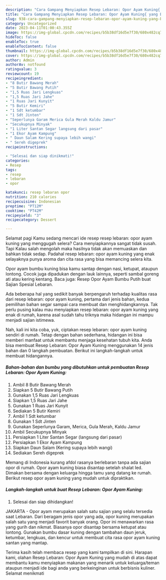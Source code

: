 ```yaml
---
description: "Cara Gampang Menyiapkan Resep Lebaran: Opor Ayam Kuning{ yang Bikin Ngiler,  Menu Buat lebaran"
title: "Cara Gampang Menyiapkan Resep Lebaran: Opor Ayam Kuning{ yang Bikin Ngiler,  Menu Buat lebaran"
slug: 938-cara-gampang-menyiapkan-resep-lebaran-opor-ayam-kuning-yang-bikin-ngiler-menu-buat-lebaran
category: Uncategorized
date: 2023-04-11T01:00:43.355Z
image: https://img-global.cpcdn.com/recipes/b5b38df16d5e7f30/680x482cq70/resep-lebaran-opor-ayam-kuning-foto-resep-utama.jpg
hideToc: false
enableToc: true
enableTocContent: false
thumbnail: https://img-global.cpcdn.com/recipes/b5b38df16d5e7f30/680x482cq70/resep-lebaran-opor-ayam-kuning-foto-resep-utama.jpg
cover: https://img-global.cpcdn.com/recipes/b5b38df16d5e7f30/680x482cq70/resep-lebaran-opor-ayam-kuning-foto-resep-utama.jpg
author: Admin
authorAv: notfound
ratingvalue: 3
reviewcount: 19
recipeingredient:
- "8 Butir Bawang Merah"
- "5 Butir Bawang Putih"
- "1,5 Ruas Jari Lengkuas"
- "1,5 Ruas Jari Jahe"
- "1 Ruas Jari Kunyit"
- "5 Butir Kemiri"
- "1 Sdt ketumbar"
- "1 Sdt Jinten"
- "Seperlunya Garam Merica Gula Merah Kaldu Jamur"
- "Secukupnya Minyak"
- "1 Liter Santan Segar langsung dari pasar"
- "1 Ekor Ayam Kampung"
- " Daun Salam Kering supaya lebih wangi"
- " Sereh digeprek"
recipeinstructions:

- "Selesai dan siap dinikmati!"
categories:
- Resep
tags:
- resep
- lebaran
- opor

katakunci: resep lebaran opor 
nutrition: 210 calories
recipecuisine: Indonesian
preptime: "PT12M"
cooktime: "PT42M"
recipeyield: "3"
recipecategory: Dessert

---
```



Selamat pagi Kamu sedang mencari ide resep resep lebaran: opor ayam kuning yang menggugah selera? Cara menyiapkannya sangat tidak susah. Tapi Kalau salah mengolah maka hasilnya tidak akan memuaskan dan bahkan tidak sedap. Padahal resep lebaran: opor ayam kuning yang enak selayaknya punya aroma dan cita rasa yang bisa memancing selera kita.


Opor ayam bumbu kuning bisa kamu santap dengan nasi, ketupat, ataupun lontong. Cocok juga dipadukan dengan lauk lainnya, seperti sambal goreng ati atau kering kentang. Baca juga: Resep Opor Ayam Bumbu Putih buat Sajian Spesial Lebaran.

Ada beberapa hal yang sedikit banyak berpengaruh terhadap kualitas rasa dari resep lebaran: opor ayam kuning, pertama dari jenis bahan, kedua pemilihan bahan segar sampai cara membuat dan menghidangkannya. Tak perlu pusing kalau mau menyiapkan resep lebaran: opor ayam kuning yang enak di rumah, karena asal sudah tahu triknya maka hidangan ini mampu menjadi sajian istimewa.


Nah, kali ini kita coba, yuk, ciptakan resep lebaran: opor ayam kuning sendiri di rumah. Tetap dengan bahan sederhana, hidangan ini bisa memberi manfaat untuk membantu menjaga kesehatan tubuh kita. Anda bisa membuat Resep Lebaran: Opor Ayam Kuning menggunakan 14 jenis bahan dan 0 langkah pembuatan. Berikut ini langkah-langkah untuk membuat hidangannya.

<!--inarticleads1-->

##### Bahan-bahan dan bumbu yang dibutuhkan untuk pembuatan Resep Lebaran: Opor Ayam Kuning:

1. Ambil 8 Butir Bawang Merah
1. Siapkan 5 Butir Bawang Putih
1. Gunakan 1,5 Ruas Jari Lengkuas
1. Siapkan 1,5 Ruas Jari Jahe
1. Gunakan 1 Ruas Jari Kunyit
1. Sediakan 5 Butir Kemiri
1. Ambil 1 Sdt ketumbar
1. Gunakan 1 Sdt Jinten
1. Gunakan Seperlunya Garam, Merica, Gula Merah, Kaldu Jamur
1. Ambil Secukupnya Minyak
1. Persiapkan 1 Liter Santan Segar (langsung dari pasar)
1. Persiapkan 1 Ekor Ayam Kampung
1. Siapkan  Daun Salam (Kering supaya lebih wangi)
1. Sediakan  Sereh digeprek


Memang di Indonesia kurang afdol rasanya berlebaran tanpa ada sajian opor di rumah. Opor ayam kuning biasa disantap setelah shalat Ied. Dimakan bersama dengan keluarga hingga tamu yang datang ke rumah. Berikut resep opor ayam kuning yang mudah untuk dipraktikan. 

<!--inarticleads2-->

##### Langkah-langkah untuk buat Resep Lebaran: Opor Ayam Kuning:


1. Selesai dan siap dihidangkan!

JAKARTA - Opor ayam merupakan salah satu sajian yang selalu tersedia saat Lebaran. Dari beragam jenis opor yang ada, opor kuning merupakan salah satu yang menjadi favorit banyak orang. Opor ini menawarkan rasa yang gurih dan nikmat. Biasanya opor disantap bersama ketupat atau lontong. Gunakan bumbu dasar kuning dengan tambahan daun jeruk, ketumbar, lengkuas, dan kencur untuk membuat cita rasa opor ayam kuning santan yang mantap. 

Terima kasih telah membaca resep yang kami tampilkan di sini. Harapan kami, olahan Resep Lebaran: Opor Ayam Kuning yang mudah di atas dapat membantu kamu menyiapkan makanan yang menarik untuk keluarga/teman ataupun menjadi ide bagi anda yang berkeinginan untuk berbisnis kuliner. Selamat menikmati
